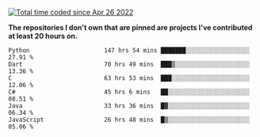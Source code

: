 <a href="https://wakatime.com/@9797ee4f-4108-45bb-8fc2-b36b9c1a1c89"><img src="https://wakatime.com/badge/user/9797ee4f-4108-45bb-8fc2-b36b9c1a1c89.svg?style=for-the-badge" alt="Total time coded since Apr 26 2022" /></a>

**The repositories I don't own that are pinned are projects I've contributed at least 20 hours on.**

<!--START_SECTION:waka-->

```text
Python                     147 hrs 54 mins ███████░░░░░░░░░░░░░░░░░░   27.91 %
Dart                       70 hrs 49 mins  ███▒░░░░░░░░░░░░░░░░░░░░░   13.36 %
C                          63 hrs 53 mins  ███░░░░░░░░░░░░░░░░░░░░░░   12.06 %
C#                         45 hrs 6 mins   ██░░░░░░░░░░░░░░░░░░░░░░░   08.51 %
Java                       33 hrs 36 mins  █▓░░░░░░░░░░░░░░░░░░░░░░░   06.34 %
JavaScript                 26 hrs 48 mins  █▒░░░░░░░░░░░░░░░░░░░░░░░   05.06 %
```

<!--END_SECTION:waka-->
